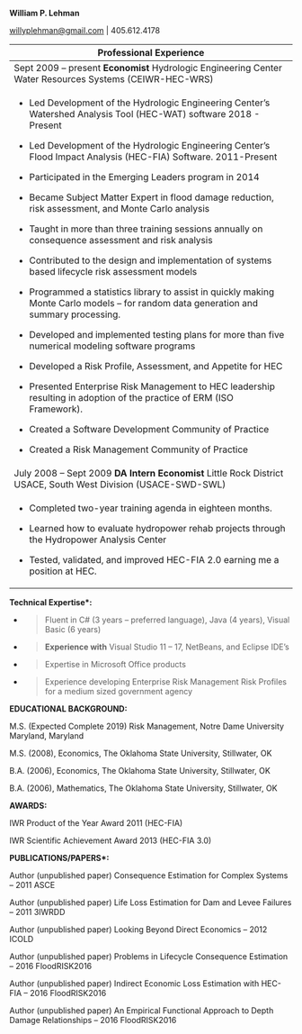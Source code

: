 **William P. Lehman**

<willyplehman@gmail.com> | 405.612.4178

<table>
<thead>
  <tr class="odd">
    <th>Professional Experience</th>
  </tr>
</thead>
<tbody>
<tr class="odd">
  <td>Sept 2009 – present <strong>Economist</strong> Hydrologic Engineering Center Water Resources Systems (CEIWR-HEC-WRS)</td>
</tr>
<tr class="even">
<td><ul>
<li><p>Led Development of the Hydrologic Engineering Center’s Watershed Analysis Tool (HEC-WAT) software 2018 - Present</p></li>
<li><p>Led Development of the Hydrologic Engineering Center’s Flood Impact Analysis (HEC-FIA) Software. 2011-Present</p></li>
<li><p>Participated in the Emerging Leaders program in 2014</p></li>
<li><p>Became Subject Matter Expert in flood damage reduction, risk assessment, and Monte Carlo analysis</p></li>
<li><p>Taught in more than three training sessions annually on consequence assessment and risk analysis</p></li>
<li><p>Contributed to the design and implementation of systems based lifecycle risk assessment models</p></li>
<li><p>Programmed a statistics library to assist in quickly making Monte Carlo models – for random data generation and summary processing.</p></li>
<li><p>Developed and implemented testing plans for more than five numerical modeling software programs</p></li>
<li><p>Developed a Risk Profile, Assessment, and Appetite for HEC</p></li>
<li><p>Presented Enterprise Risk Management to HEC leadership resulting in adoption of the practice of ERM (ISO Framework).</p></li>
<li><p>Created a Software Development Community of Practice</p></li>
<li><p>Created a Risk Management Community of Practice</p></li>
</ul></td>
</tr>
<tr class="odd">
<td>July 2008 – Sept 2009 <strong>DA Intern Economist</strong> Little Rock District USACE, South West Division (USACE-SWD-SWL)</td>
</tr>
<tr class="even">
<td><ul>
<li><p>Completed two-year training agenda in eighteen months.</p></li>
<li><p>Learned how to evaluate hydropower rehab projects through the Hydropower Analysis Center</p></li>
<li><p>Tested, validated, and improved HEC-FIA 2.0 earning me a position at HEC.</p></li>
</ul></td>
</tr>
</tbody>
</table>

**Technical Expertise\*:**

  - > Fluent in C\# (3 years – preferred language), Java (4 years),
    > Visual Basic (6 years)

  - > **Experience with** Visual Studio 11 – 17, NetBeans, and Eclipse
    > IDE’s

  - > Expertise in Microsoft Office products

  - > Experience developing Enterprise Risk Management Risk Profiles for
    > a medium sized government agency

**EDUCATIONAL BACKGROUND:**

M.S. (Expected Complete 2019) Risk Management, Notre Dame University
Maryland, Maryland

M.S. (2008), Economics, The Oklahoma State University, Stillwater, OK

B.A. (2006), Economics, The Oklahoma State University, Stillwater, OK

B.A. (2006), Mathematics, The Oklahoma State University, Stillwater, OK

**AWARDS:**

IWR Product of the Year Award 2011 (HEC-FIA)

IWR Scientific Achievement Award 2013 (HEC-FIA 3.0)

**PUBLICATIONS/PAPERS\*:**

Author (unpublished paper) Consequence Estimation for Complex Systems –
2011 ASCE

Author (unpublished paper) Life Loss Estimation for Dam and Levee
Failures – 2011 3IWRDD

Author (unpublished paper) Looking Beyond Direct Economics – 2012 ICOLD

Author (unpublished paper) Problems in Lifecycle Consequence Estimation
– 2016 FloodRISK2016

Author (unpublished paper) Indirect Economic Loss Estimation with
HEC-FIA – 2016 FloodRISK2016

Author (unpublished paper) An Empirical Functional Approach to Depth
Damage Relationships – 2016 FloodRISK2016
